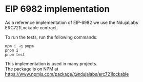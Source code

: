 # EIP 6982 implementation

As a reference implementation of EIP-6982 we use the NdujaLabs ERC721Lockable contract.

To run the tests, run the following commands:

```shell
npm i -g pnpm
pnpm i
pnpm test
```

This implementation is used in many projects.  
The package is on NPM at https://www.npmjs.com/package/@ndujalabs/erc721lockable
